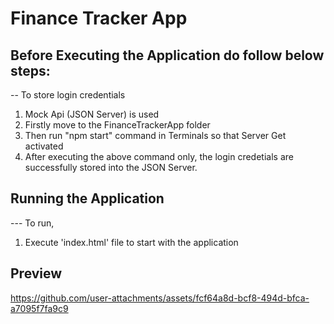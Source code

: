 # Finance Tracker App

## Before Executing the Application do follow below steps:
-- To store login credentials 
  1. Mock Api (JSON Server) is used 
  2. Firstly move to the FinanceTrackerApp folder
  3. Then run "npm start" command in Terminals so that Server Get activated 
  4. After executing the above command only, the login credetials are successfully stored into the JSON Server.

## Running the Application
--- To run,
 1. Execute 'index.html' file to start with the application
    
## Preview
https://github.com/user-attachments/assets/fcf64a8d-bcf8-494d-bfca-a7095f7fa9c9
